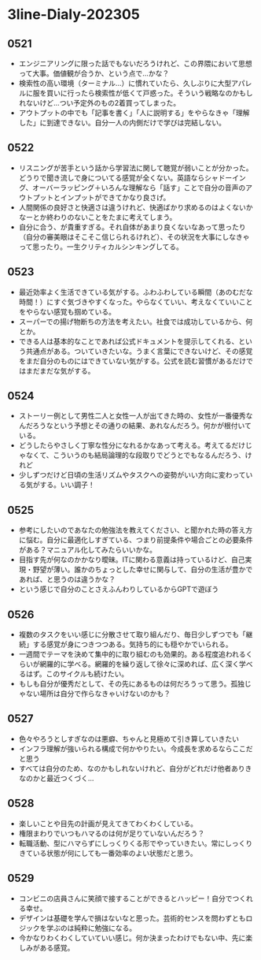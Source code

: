 # 3line-Dialy-202305
## 0521
- エンジニアリングに限った話でもないだろうけれど、この界隈において思想って大事。価値観が合うか、という点で…かな？
- 検索性の高い環境（ターミナル…）に慣れていたら、久しぶりに大型アパレルに服を買いに行ったら検索性が低くて戸惑った。そういう戦略なのかもしれないけど…つい予定外のもの2着買ってしまった。
- アウトプットの中でも「記事を書く」「人に説明する」をやらなきゃ「理解した」に到達できない。自分一人の内側だけで学びは完結しない。

## 0522
- リスニングが苦手という話から学習法に関して聴覚が弱いことが分かった。どうりで聞き流しで身についてる感覚が全くない。英語ならシャドーイング、オーバーラッピング＋いろんな理解なら「話す」ことで自分の音声のアウトプットとインプットができてかなり良さげ。
- 人間関係の良好さと快適さは違うけれど、快適ばかり求めるのはよくないかなーとか終わりのないことをたまに考えてしまう。
- 自分に合う、が貴重すぎる。それ自体があまり良くないなあって思ったり（自分の審美眼はそこそこ信じられるけれど）、その状況を大事にしなきゃって思ったり。一生クリティカルシンキングしてる。

## 0523
- 最近効率よく生活できている気がする。ふわふわしている瞬間（あのむだな時間！）にすぐ気づきやすくなった。やらなくていい、考えなくていいことをやらない感覚も掴めている。
- スーパーでの揚げ物断ちの方法を考えたい。社食では成功しているから、何とか。
- できる人は基本的なことであれば公式ドキュメントを提示してくれる、という共通点がある。ついていきたいな。うまく言葉にできないけど、その感覚をまだ自分のものにはできていない気がする。公式を読む習慣があるだけではまだまだな気がする。

## 0524
- ストーリー例として男性二人と女性一人が出てきた時の、女性が一番優秀なんだろうなという予想とその通りの結果、あれなんだろう。何かが根付いている。
- どうしたらやさしく丁寧な性分になれるかなあって考える。考えてるだけじゃなくて、こういうのも結局論理的な段取りでどうとでもなるんだろう、けれど
- 少しずつだけど日頃の生活リズムやタスクへの姿勢がいい方向に変わっている気がする。いい調子！

## 0525
- 参考にしたいのであなたの勉強法を教えてください、と聞かれた時の答え方に悩む。自分に最適化しすぎている、つまり前提条件や場合ごとの必要条件がある？マニュアル化してみたらいいかな。
- 目指す先が何なのかかなり曖昧。ITに関わる意義は持っているけど、自己実現・野望が薄い。誰かのちょっとした幸せに関与して、自分の生活が豊かであれば、と思うのは違うかな？
- という感じで自分のことさえふんわりしているからGPTで遊ぼう

## 0526
- 複数のタスクをいい感じに分散させて取り組んだり、毎日少しずつでも「継続」する感覚が身につきつつある。気持ち的にも穏やかでいられる。
- 一週間でテーマを決めて集中的に取り組むのも効果的。ある程度追われるくらいが網羅的に学べる。網羅的を繰り返して徐々に深めれば、広く深く学べるはず。このサイクルも続けたい。
- もしも自分が優秀だとして、その先にあるものは何だろうって思う。孤独じゃない場所は自分で作らなきゃいけないのかも？

## 0527
- 色々やろうとしすぎなのは悪癖、ちゃんと見極めて引き算していきたい
- インフラ理解が強いられる構成で何かやりたい。今成長を求めるならここだと思う
- すべては自分のため、なのかもしれないけれど、自分がどれだけ他者ありきなのかと最近つくづく…

## 0528
- 楽しいことや目先の計画が見えてきてわくわくしている。
- 権限まわりでいつもハマるのは何が足りていないんだろう？
- 転職活動、型にハマらずにしっくりくる形でやっていきたい。常にしっくりきている状態が何にしても一番効率のよい状態だと思う。

## 0529
- コンビニの店員さんに笑顔で接することができるとハッピー！自分でつくれる幸せ。
- デザインは基礎を学んで損はないなと思った。芸術的センスを問わずともロジックを学ぶのは純粋に勉強になる。
- 今かなりわくわくしていていい感じ。何か決まったわけでもない中、先に楽しみがある感覚。
